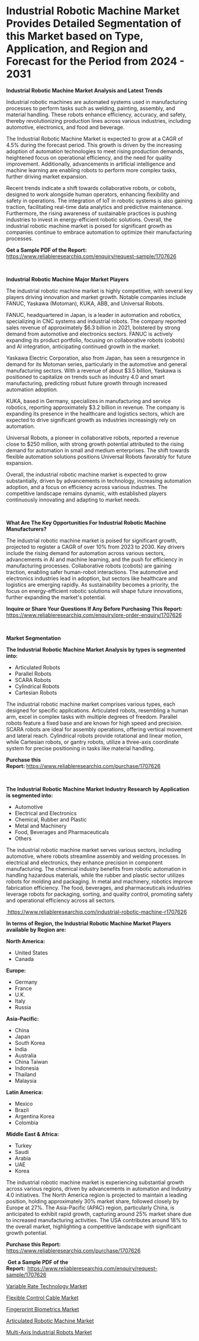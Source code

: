 <p><h1>Industrial Robotic Machine Market Provides Detailed Segmentation of this Market based on Type, Application, and Region and Forecast for the Period from 2024 - 2031</h1></p><p><strong>Industrial Robotic Machine Market Analysis and Latest Trends</strong></p>
<p><p>Industrial robotic machines are automated systems used in manufacturing processes to perform tasks such as welding, painting, assembly, and material handling. These robots enhance efficiency, accuracy, and safety, thereby revolutionizing production lines across various industries, including automotive, electronics, and food and beverage.</p><p>The Industrial Robotic Machine Market is expected to grow at a CAGR of 4.5% during the forecast period. This growth is driven by the increasing adoption of automation technologies to meet rising production demands, heightened focus on operational efficiency, and the need for quality improvement. Additionally, advancements in artificial intelligence and machine learning are enabling robots to perform more complex tasks, further driving market expansion.</p><p>Recent trends indicate a shift towards collaborative robots, or cobots, designed to work alongside human operators, enhancing flexibility and safety in operations. The integration of IoT in robotic systems is also gaining traction, facilitating real-time data analytics and predictive maintenance. Furthermore, the rising awareness of sustainable practices is pushing industries to invest in energy-efficient robotic solutions. Overall, the industrial robotic machine market is poised for significant growth as companies continue to embrace automation to optimize their manufacturing processes.</p></p>
<p><strong>Get a Sample PDF of the Report:&nbsp;</strong> <a href="https://www.reliableresearchiq.com/enquiry/request-sample/1707626?utm_campaign=1094&utm_medium=2&utm_source=Github&utm_content=ia&utm_term=07102024&utm_id=industrial-robotic-machine">https://www.reliableresearchiq.com/enquiry/request-sample/1707626</a></p>
<p>&nbsp;</p>
<p><strong>Industrial Robotic Machine Major Market Players</strong></p>
<p><p>The industrial robotic machine market is highly competitive, with several key players driving innovation and market growth. Notable companies include FANUC, Yaskawa (Motoman), KUKA, ABB, and Universal Robots.</p><p>FANUC, headquartered in Japan, is a leader in automation and robotics, specializing in CNC systems and industrial robots. The company reported sales revenue of approximately $6.3 billion in 2021, bolstered by strong demand from automotive and electronics sectors. FANUC is actively expanding its product portfolio, focusing on collaborative robots (cobots) and AI integration, anticipating continued growth in the market.</p><p>Yaskawa Electric Corporation, also from Japan, has seen a resurgence in demand for its Motoman series, particularly in the automotive and general manufacturing sectors. With a revenue of about $3.5 billion, Yaskawa is positioned to capitalize on trends such as Industry 4.0 and smart manufacturing, predicting robust future growth through increased automation adoption.</p><p>KUKA, based in Germany, specializes in manufacturing and service robotics, reporting approximately $3.2 billion in revenue. The company is expanding its presence in the healthcare and logistics sectors, which are expected to drive significant growth as industries increasingly rely on automation.</p><p>Universal Robots, a pioneer in collaborative robots, reported a revenue close to $250 million, with strong growth potential attributed to the rising demand for automation in small and medium enterprises. The shift towards flexible automation solutions positions Universal Robots favorably for future expansion.</p><p>Overall, the industrial robotic machine market is expected to grow substantially, driven by advancements in technology, increasing automation adoption, and a focus on efficiency across various industries. The competitive landscape remains dynamic, with established players continuously innovating and adapting to market needs.</p></p>
<p>&nbsp;</p>
<p><strong>What Are The Key Opportunities For Industrial Robotic Machine Manufacturers?</strong></p>
<p><p>The industrial robotic machine market is poised for significant growth, projected to register a CAGR of over 10% from 2023 to 2030. Key drivers include the rising demand for automation across various sectors, advancements in AI and machine learning, and the push for efficiency in manufacturing processes. Collaborative robots (cobots) are gaining traction, enabling safer human-robot interactions. The automotive and electronics industries lead in adoption, but sectors like healthcare and logistics are emerging rapidly. As sustainability becomes a priority, the focus on energy-efficient robotic solutions will shape future innovations, further expanding the market's potential.</p></p>
<p><strong>Inquire or Share Your Questions If Any Before Purchasing This Report:</strong> <a href="https://www.reliableresearchiq.com/enquiry/pre-order-enquiry/1707626?utm_campaign=1094&utm_medium=2&utm_source=Github&utm_content=ia&utm_term=07102024&utm_id=industrial-robotic-machine">https://www.reliableresearchiq.com/enquiry/pre-order-enquiry/1707626</a></p>
<p>&nbsp;</p>
<p><strong>Market Segmentation</strong></p>
<p><strong>The Industrial Robotic Machine Market Analysis by types is segmented into:</strong></p>
<p><ul><li>Articulated Robots</li><li>Parallel Robots</li><li>SCARA Robots</li><li>Cylindrical Robots</li><li>Cartesian Robots</li></ul></p>
<p><p>The industrial robotic machine market comprises various types, each designed for specific applications. Articulated robots, resembling a human arm, excel in complex tasks with multiple degrees of freedom. Parallel robots feature a fixed base and are known for high speed and precision. SCARA robots are ideal for assembly operations, offering vertical movement and lateral reach. Cylindrical robots provide rotational and linear motion, while Cartesian robots, or gantry robots, utilize a three-axis coordinate system for precise positioning in tasks like material handling.</p></p>
<p><strong>Purchase this Report:&nbsp;</strong><a href="https://www.reliableresearchiq.com/purchase/1707626?utm_campaign=1094&utm_medium=2&utm_source=Github&utm_content=ia&utm_term=07102024&utm_id=industrial-robotic-machine">https://www.reliableresearchiq.com/purchase/1707626</a></p>
<p>&nbsp;</p>
<p><strong>The Industrial Robotic Machine Market Industry Research by Application is segmented into:</strong></p>
<p><ul><li>Automotive</li><li>Electrical and Electronics</li><li>Chemical, Rubber and Plastic</li><li>Metal and Machinery</li><li>Food, Beverages and Pharmaceuticals</li><li>Others</li></ul></p>
<p><p>The industrial robotic machine market serves various sectors, including automotive, where robots streamline assembly and welding processes. In electrical and electronics, they enhance precision in component manufacturing. The chemical industry benefits from robotic automation in handling hazardous materials, while the rubber and plastic sector utilizes robots for molding and packaging. In metal and machinery, robotics improve fabrication efficiency. The food, beverages, and pharmaceuticals industries leverage robots for packaging, sorting, and quality control, promoting safety and operational efficiency across all sectors.</p></p>
<p><a href="https://www.reliableresearchiq.com/industrial-robotic-machine-r1707626?utm_campaign=1094&utm_medium=2&utm_source=Github&utm_content=ia&utm_term=07102024&utm_id=industrial-robotic-machine">&nbsp;https://www.reliableresearchiq.com/industrial-robotic-machine-r1707626</a></p>
<p><strong>In terms of Region, the Industrial Robotic Machine Market Players available by Region are:</strong></p>
<p>
    <p> <strong> North America: </strong>
        <ul>
            <li>United States</li>
            <li>Canada</li>
        </ul>
        </p> 
    <p> <strong> Europe: </strong>
        <ul>
            <li>Germany</li>
            <li>France</li>
            <li>U.K.</li>
            <li>Italy</li>
            <li>Russia</li>
        </ul>
        </p> 
    <p> <strong> Asia-Pacific: </strong>
        <ul>
            <li>China</li>
            <li>Japan</li>
            <li>South Korea</li>
            <li>India</li>
            <li>Australia</li>
            <li>China Taiwan</li>
            <li>Indonesia</li>
            <li>Thailand</li>
            <li>Malaysia</li>
        </ul>
        </p> 
    <p> <strong> Latin America: </strong>
        <ul>
            <li>Mexico</li>
            <li>Brazil</li>
            <li>Argentina Korea</li>
            <li>Colombia</li>
        </ul>
        </p> 
    <p> <strong> Middle East & Africa: </strong>
        <ul>
            <li>Turkey</li>
            <li>Saudi</li>
            <li>Arabia</li>
            <li>UAE</li>
            <li>Korea</li>
        </ul>
    </p>
    </p>
<p><p>The industrial robotic machine market is experiencing substantial growth across various regions, driven by advancements in automation and Industry 4.0 initiatives. The North America region is projected to maintain a leading position, holding approximately 30% market share, followed closely by Europe at 27%. The Asia-Pacific (APAC) region, particularly China, is anticipated to exhibit rapid growth, capturing around 25% market share due to increased manufacturing activities. The USA contributes around 18% to the overall market, highlighting a competitive landscape with significant growth potential.</p></p>
<p><strong>Purchase this Report: </strong><a href="https://www.reliableresearchiq.com/purchase/1707626?utm_campaign=1094&utm_medium=2&utm_source=Github&utm_content=ia&utm_term=07102024&utm_id=industrial-robotic-machine">https://www.reliableresearchiq.com/purchase/1707626</a></p>
<p>&nbsp;<strong>Get a Sample PDF of the Report:&nbsp;&nbsp;</strong><a href="https://www.reliableresearchiq.com/enquiry/request-sample/1707626?utm_campaign=1094&utm_medium=2&utm_source=Github&utm_content=ia&utm_term=07102024&utm_id=industrial-robotic-machine">https://www.reliableresearchiq.com/enquiry/request-sample/1707626</a></p>
<p><strong></strong></p>
<p><p><a href="https://www.linkedin.com/pulse/variable-rate-technology-market-outlook-current-assessment-v2gye?utm_campaign=1094&utm_medium=2&utm_source=Github&utm_content=ia&utm_term=07102024&utm_id=industrial-robotic-machine">Variable Rate Technology Market</a></p><p><a href="https://issuu.com/reportprime-2/docs/flexible-control-cable-market-size-_4f2b34b9826331?utm_campaign=1094&utm_medium=2&utm_source=Github&utm_content=ia&utm_term=07102024&utm_id=industrial-robotic-machine">Flexible Control Cable Market</a></p><p><a href="https://www.linkedin.com/pulse/fingerprint-biometrics-market-indicators-size-regional-breakdown-1ec3e?utm_campaign=1094&utm_medium=2&utm_source=Github&utm_content=ia&utm_term=07102024&utm_id=industrial-robotic-machine">Fingerprint Biometrics Market</a></p><p><a href="https://github.com/OrlandoHBarks/Market-Research-Report-List-1/blob/main/articulated-robotic-machine-market.md?utm_campaign=1094&utm_medium=2&utm_source=Github&utm_content=ia&utm_term=07102024&utm_id=industrial-robotic-machine">Articulated Robotic Machine Market</a></p><p><a href="https://github.com/SotoRodolfo12/Market-Research-Report-List-1/blob/main/multi-axis-industrial-robots-market.md?utm_campaign=1094&utm_medium=2&utm_source=Github&utm_content=ia&utm_term=07102024&utm_id=industrial-robotic-machine">Multi-Axis Industrial Robots Market</a></p></p>